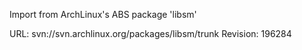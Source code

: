 Import from ArchLinux's ABS package 'libsm'

URL: svn://svn.archlinux.org/packages/libsm/trunk
Revision: 196284
